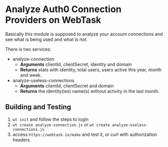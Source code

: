 # Analyze Auth0 Connection Providers on WebTask

Basically this module is supposed to analyze your account connections and see what is being used and what is not.

There is two services:
* analyze-connection
   * **Arguments** clientId, clientSecret, identity and domain
   * **Returns** stats with identity, total users, users active this year, month and week.
* analyze-useless-connections
  * **Arguments** clientId, clientSecret and domain
  * **Returns** the identity(ies) name(s) without activity in the last month.
  
## Building and Testing

1. `wt init` and follow the steps to login
2. `wt create analyze-connection.js` or `wt create analyze-useless-connections.js` 
3. access `https://webtask.io/make` and test it, or curl with authorization headers.